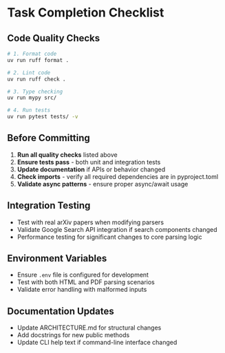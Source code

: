 # Task Completion Checklist

## Code Quality Checks
```bash
# 1. Format code
uv run ruff format .

# 2. Lint code  
uv run ruff check .

# 3. Type checking
uv run mypy src/

# 4. Run tests
uv run pytest tests/ -v
```

## Before Committing
1. **Run all quality checks** listed above
2. **Ensure tests pass** - both unit and integration tests
3. **Update documentation** if APIs or behavior changed
4. **Check imports** - verify all required dependencies are in pyproject.toml
5. **Validate async patterns** - ensure proper async/await usage

## Integration Testing
- Test with real arXiv papers when modifying parsers
- Validate Google Search API integration if search components changed
- Performance testing for significant changes to core parsing logic

## Environment Variables
- Ensure `.env` file is configured for development
- Test with both HTML and PDF parsing scenarios
- Validate error handling with malformed inputs

## Documentation Updates
- Update ARCHITECTURE.md for structural changes
- Add docstrings for new public methods
- Update CLI help text if command-line interface changed